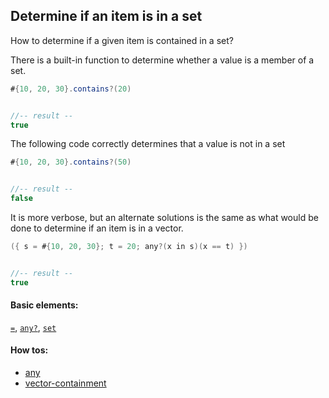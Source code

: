 <!---
  This markdown file was generated. Do not edit.
  -->

## Determine if an item is in a set

How to determine if a given item is contained in a set?

There is a built-in function to determine whether a value is a member of a set.

```java
#{10, 20, 30}.contains?(20)


//-- result --
true
```

The following code correctly determines that a value is not in a set

```java
#{10, 20, 30}.contains?(50)


//-- result --
false
```

It is more verbose, but an alternate solutions is the same as what would be done to determine if an item is in a vector.

```java
({ s = #{10, 20, 30}; t = 20; any?(x in s)(x == t) })


//-- result --
true
```

#### Basic elements:

[`=`](../jadeite-basic-syntax-reference.md#=), [`any?`](../jadeite-basic-syntax-reference.md#any?), [`set`](../jadeite-basic-syntax-reference.md#set)

#### How tos:

* [any](any.md)
* [vector-containment](vector-containment.md)


